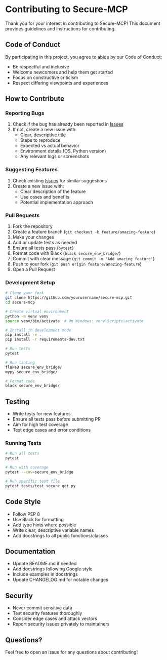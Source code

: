# Contributing to Secure-MCP

Thank you for your interest in contributing to Secure-MCP! This document provides guidelines and instructions for contributing.

## Code of Conduct

By participating in this project, you agree to abide by our Code of Conduct:
- Be respectful and inclusive
- Welcome newcomers and help them get started
- Focus on constructive criticism
- Respect differing viewpoints and experiences

## How to Contribute

### Reporting Bugs

1. Check if the bug has already been reported in [Issues](https://github.com/yourname/secure-mcp/issues)
2. If not, create a new issue with:
   - Clear, descriptive title
   - Steps to reproduce
   - Expected vs actual behavior
   - Environment details (OS, Python version)
   - Any relevant logs or screenshots

### Suggesting Features

1. Check existing [Issues](https://github.com/yourname/secure-mcp/issues) for similar suggestions
2. Create a new issue with:
   - Clear description of the feature
   - Use cases and benefits
   - Potential implementation approach

### Pull Requests

1. Fork the repository
2. Create a feature branch (`git checkout -b feature/amazing-feature`)
3. Make your changes
4. Add or update tests as needed
5. Ensure all tests pass (`pytest`)
6. Format code with Black (`black secure_env_bridge/`)
7. Commit with clear message (`git commit -m 'Add amazing feature'`)
8. Push to your fork (`git push origin feature/amazing-feature`)
9. Open a Pull Request

### Development Setup

```bash
# Clone your fork
git clone https://github.com/yourusername/secure-mcp.git
cd secure-mcp

# Create virtual environment
python -m venv venv
source venv/bin/activate  # On Windows: venv\Scripts\activate

# Install in development mode
pip install -e .
pip install -r requirements-dev.txt

# Run tests
pytest

# Run linting
flake8 secure_env_bridge/
mypy secure_env_bridge/

# Format code
black secure_env_bridge/
```

## Testing

- Write tests for new features
- Ensure all tests pass before submitting PR
- Aim for high test coverage
- Test edge cases and error conditions

### Running Tests

```bash
# Run all tests
pytest

# Run with coverage
pytest --cov=secure_env_bridge

# Run specific test file
pytest tests/test_secure_get.py
```

## Code Style

- Follow PEP 8
- Use Black for formatting
- Add type hints where possible
- Write clear, descriptive variable names
- Add docstrings to all public functions/classes

## Documentation

- Update README.md if needed
- Add docstrings following Google style
- Include examples in docstrings
- Update CHANGELOG.md for notable changes

## Security

- Never commit sensitive data
- Test security features thoroughly
- Consider edge cases and attack vectors
- Report security issues privately to maintainers

## Questions?

Feel free to open an issue for any questions about contributing!